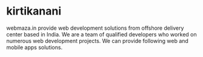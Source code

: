 # kirtikanani
webmaza.in  provide web development solutions from offshore delivery center based in India. We are a team of qualified developers who worked on numerous web development projects. We can provide following web and mobile apps  solutions.
